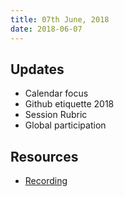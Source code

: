 ```yaml
---
title: 07th June, 2018
date: 2018-06-07
---
```


## Updates

- Calendar focus
- Github etiquette 2018
- Session Rubric
- Global participation


## Resources

- [Recording]()
